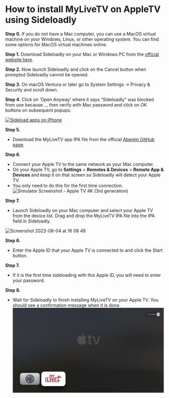 # How to install MyLiveTV on AppleTV using Sideloadly

**Step 0.** 
If you do not have a Mac computer, you can use a MacOS virtual machine on your Windows, Linux, or other operating system. You can find some options for MacOS virtual machines online.

**Step 1.** 
Download Sideloadly on your Mac or Windows PC from the [official website here](https://sideloadly.io/).

**Step 2.** 
Now launch Sideloadly and click on the Cancel button when prompted Sideloadly cannot be opened.

**Step 3.** 
On macOS Ventura or later go to System Settings -> Privacy & Security and scroll down.

**Step 4.** 
Click on ‘Open Anyway’ where it says “Sideloadly” was blocked from use because…, then verify with Mac password and click on OK buttons on subsequent popups.

[![Sideload apps on iPhone](https://ioshacker.com/wp-content/uploads/2023/01/Install-Sideloadly-1-1024x690.jpg)](https://ioshacker.com/wp-content/uploads/2023/01/Install-Sideloadly-1.jpg)

**Step 5.** 
- Download the MyLiveTV app IPA file from the official [Abemin GitHub page](https://github.com/abemin/mylivetv).

**Step 6.** 
- Connect your Apple TV to the same network as your Mac computer. 
- On your Apple TV, go to **Settings** > **Remotes & Devices** > **Remote App & Devices** and keep it on that screen so Sideloadly will detect your Apple TV.
- You only need to do this for the first time connection.
![Simulator Screenshot - Apple TV 4K (3rd generation) ](https://github.com/StreamerApp/Streamer/assets/96978272/a5dd0a07-0fc4-4429-a308-256542e96473)

**Step 7.** 
- Launch Sideloadly on your Mac computer and select your Apple TV from the device list. Drag and drop the MyLiveTV IPA file into the IPA field in Sideloadly.
<img width="712" alt="Screenshot 2023-08-04 at 16 08 49" src="https://github.com/StreamerApp/Streamer/assets/96978272/2a61cf04-1d02-4991-bf85-7a49ed2ce7de">

**Step 6.** 
- Enter the Apple ID that your Apple TV is connected to and click the Start button.

**Step 7.** 
- If it is the first time sideloading with this Apple ID, you will need to enter your password.

**Step 8.** 
- Wait for Sideloadly to finish installing MyLiveTV on your Apple TV. You should see a confirmation message when it is done.
![Simulator Screenshot - Apple TV 4K (3rd generation) ](https://github.com/abemin/mylivetv/blob/9433499b5b015729a8bdf8691feae0f954b342cc/assets/front.jpeg)

